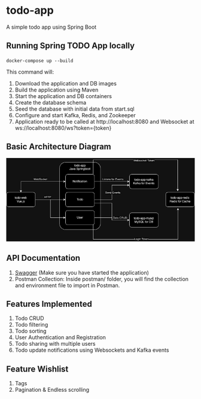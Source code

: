 # todo-app

A simple todo app using Spring Boot

## Running Spring TODO App locally
`docker-compose up --build`

This command will:
1. Download the application and DB images
2. Build the application using Maven
3. Start the application and DB containers
4. Create the database schema
5. Seed the database with initial data from start.sql
6. Configure and start Kafka, Redis, and Zookeeper
7. Application ready to be called at http://localhost:8080 and Websocket at ws://localhost:8080/ws?token={token}
## Basic Architecture Diagram
![img.png](basic_diagram.png)

## API Documentation
1. [Swagger](http://localhost:8080/swagger-ui.html) (Make sure you have started the application)
2. Postman Collection: Inside postman/ folder, you will find the collection and environment file to import in Postman.

## Features Implemented
1. Todo CRUD
2. Todo filtering
3. Todo sorting
4. User Authentication and Registration
5. Todo sharing with multiple users
6. Todo update notifications using Websockets and Kafka events

## Feature Wishlist
1. Tags
2. Pagination & Endless scrolling
